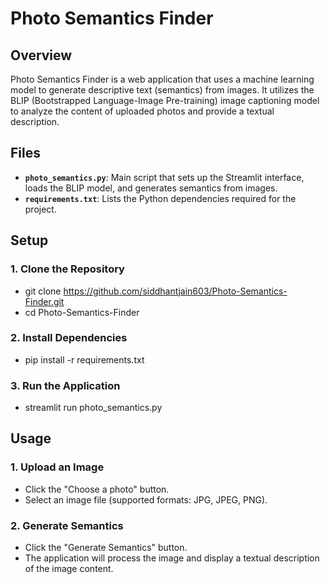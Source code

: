 # Photo Semantics Finder

## Overview

Photo Semantics Finder is a web application that uses a machine learning model to generate descriptive text (semantics) from images. It utilizes the BLIP (Bootstrapped Language-Image Pre-training) image captioning model to analyze the content of uploaded photos and provide a textual description.

## Files

- **`photo_semantics.py`**: Main script that sets up the Streamlit interface, loads the BLIP model, and generates semantics from images.
- **`requirements.txt`**: Lists the Python dependencies required for the project.

## Setup

### 1. Clone the Repository

- git clone https://github.com/siddhantjain603/Photo-Semantics-Finder.git
- cd Photo-Semantics-Finder

### 2. Install Dependencies

- pip install -r requirements.txt

### 3. Run the Application

- streamlit run photo_semantics.py

## Usage

### 1. Upload an Image

- Click the "Choose a photo" button.
- Select an image file (supported formats: JPG, JPEG, PNG).

### 2. Generate Semantics

- Click the "Generate Semantics" button.
- The application will process the image and display a textual description of the image content.
